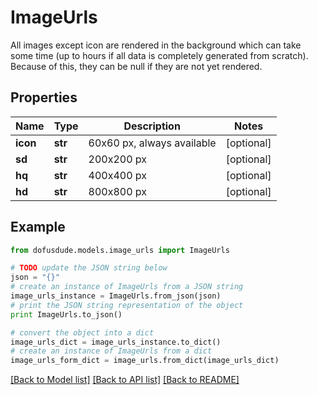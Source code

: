 # ImageUrls

All images except icon are rendered in the background which can take some time (up to hours if all data is completely generated from scratch). Because of this, they can be null if they are not yet rendered.

## Properties

Name | Type | Description | Notes
------------ | ------------- | ------------- | -------------
**icon** | **str** | 60x60 px, always available | [optional] 
**sd** | **str** | 200x200 px | [optional] 
**hq** | **str** | 400x400 px | [optional] 
**hd** | **str** | 800x800 px | [optional] 

## Example

```python
from dofusdude.models.image_urls import ImageUrls

# TODO update the JSON string below
json = "{}"
# create an instance of ImageUrls from a JSON string
image_urls_instance = ImageUrls.from_json(json)
# print the JSON string representation of the object
print ImageUrls.to_json()

# convert the object into a dict
image_urls_dict = image_urls_instance.to_dict()
# create an instance of ImageUrls from a dict
image_urls_form_dict = image_urls.from_dict(image_urls_dict)
```
[[Back to Model list]](../README.md#documentation-for-models) [[Back to API list]](../README.md#documentation-for-api-endpoints) [[Back to README]](../README.md)


